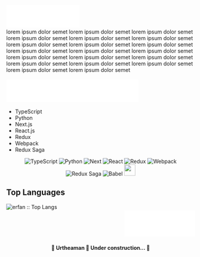 <div>
	<img alt="About me" title="About me" height="60" fill="rgb(255, 255, 255)" src="./about-me.svg" />
  &#xa0;
  <div>lorem ipsum dolor semet lorem ipsum dolor semet lorem ipsum dolor semet lorem ipsum dolor semet lorem ipsum dolor semet lorem ipsum dolor semet lorem ipsum dolor semet lorem ipsum dolor semet lorem ipsum dolor semet lorem ipsum dolor semet lorem ipsum dolor semet lorem ipsum dolor semet lorem ipsum dolor semet lorem ipsum dolor semet lorem ipsum dolor semet lorem ipsum dolor semet lorem ipsum dolor semet lorem ipsum dolor semet lorem ipsum dolor semet lorem ipsum dolor semet </div>
  &#xa0;
</div>

<img alt="Programming Tech" title="Programming Tech" height="60" fill="rgb(255, 255, 255)" src="./programming-tech.svg" />
<ul>
<li>
  TypeScript
</li>
<li>
Python
  </li>
  <li>
  Next.js
  </li>
  <li>
  React.js
  </li>
  <li>
  Redux
  </li>
  <li>
  Webpack
  </li>
  <li>
  Redux Saga
</li>
</ul>

<div align="center">
	<img alt="TypeScript" title="TypeScript" width="30" height="30" src="https://cdn-images-1.medium.com/max/1200/1*mn6bOs7s6Qbao15PMNRyOA.png">
	<img alt="Python" title="Python" width="30" height="30" src="https://th.bing.com/th/id/OIP.5kvpxVbWPk7jHs3psz0BowHaGf?pid=ImgDet&rs=1">
	<img alt="Next" width="30" height="30" title="Next" src="https://cdn.auth0.com/blog/next3/logo.png">
	<img alt="React" title="React" width="30" height="30" src="https://th.bing.com/th/id/R.f81a6f373c244b1f70f4b7402b5ab372?rik=rbXh4ieLuKt%2bmA&riu=http%3a%2f%2flogos-download.com%2fwp-content%2fuploads%2f2016%2f09%2fReact_logo_logotype_emblem.png&ehk=QhGOkKcUKCU7FBQgHOajOiJqJBACUTD2Ni6LsfqzCEA%3d&risl=&pid=ImgRaw&r=0">
	<img alt="Redux" title="Redux" width="30" height="30" src="https://careers.veepee.com/wp-content/uploads/TECHNO_Redux-Logo.png">
	<img alt="Webpack" title="Webpack" width="34" height="34" src="https://raw.githubusercontent.com/webpack/media/master/logo/icon-square-big.png">
	<img alt="Redux Saga" title="Redux Saga" width="45" src="https://cdn.freebiesupply.com/logos/large/2x/redux-saga-logo-png-transparent.png">
	<img alt="Babel" title="Babel" width="50" src="https://raw.githubusercontent.com/babel/logo/master/babel.png">
  <img src="https://www.vectorlogo.zone/logos/mongodb/mongodb-icon.svg" alt="" height="30" width="30">
</div>

<div>
  <h2>Top Languages</h2>
  <img src="https://github-readme-stats.vercel.app/api/top-langs/?username=urtheaman&langs_count=10&theme=flat&layout=compact" alt="erfan :: Top Langs" />
</div>

<div align="right">
	<img alt="urtheaman" title="urtheaman" height="70" fill="rgb(255, 255, 255)" src="./signature.svg" />
</div>

<h4 align="center">
	🚧  Urtheaman 🚀 Under construction...  🚧
</h4>
